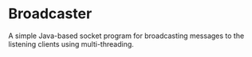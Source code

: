 # Broadcaster

A simple Java-based socket program for broadcasting messages to the listening clients using multi-threading. 

